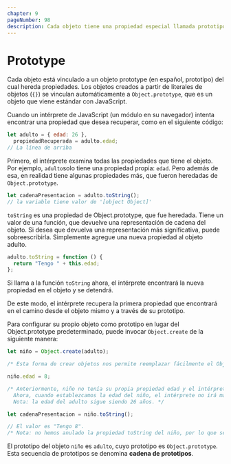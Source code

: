 ```yaml
---
chapter: 9
pageNumber: 98
description: Cada objeto tiene una propiedad especial llamada prototipo, que es una referencia a otro objeto. La propiedad prototype es una parte esencial del sistema de herencia basado en prototipos en JavaScript y permite que los objetos hereden propiedades y métodos de otros objetos.
---
```

# Prototype

Cada objeto está vinculado a un objeto prototype (en español, prototipo) del cual hereda propiedades. Los objetos creados a partir de literales de objetos (`{}`) se vinculan automáticamente a `Object.prototype`, que es un objeto que viene estándar con JavaScript.

Cuando un intérprete de JavaScript (un módulo en su navegador) intenta encontrar una propiedad que desea recuperar, como en el siguiente código:

```javascript
let adulto = { edad: 26 },
  propiedadRecuperada = adulto.edad;
// La línea de arriba
```

Primero, el intérprete examina todas las propiedades que tiene el objeto. Por ejemplo, `adulto`solo tiene una propiedad propia: `edad`. Pero además de esa, en realidad tiene algunas propiedades más, que fueron heredadas de `Object.prototype`.

```javascript
let cadenaPresentacion = adulto.toString();
// la variable tiene valor de '[object Object]'
```

`toString` es una propiedad de Object.prototype, que fue heredada. Tiene un valor de una función, que devuelve una representación de cadena del objeto. Si desea que devuelva una representación más significativa, puede sobreescribirla. Simplemente agregue una nueva propiedad al objeto adulto.

```javascript
adulto.toString = function () {
  return "Tengo " + this.edad;
};
```

Si llama a la función `toString` ahora, el intérprete encontrará la nueva propiedad en el objeto y se detendrá.

De este modo, el intérprete recupera la primera propiedad que encontrará en el camino desde el objeto mismo y a través de su prototipo.

Para configurar su propio objeto como prototipo en lugar del Object.prototype predeterminado, puede invocar `Object.create` de la siguiente manera:

```javascript
let niño = Object.create(adulto);

/* Esta forma de crear objetos nos permite reemplazar fácilmente el Object.prototype predeterminado por el que queramos. En este caso, el prototipo de niño es el objeto adulto. */

niño.edad = 8;

/* Anteriormente, niño no tenía su propia propiedad edad y el intérprete tenía que buscar más allá del prototipo del objeto niño  para encontrarla.
  Ahora, cuando establezcamos la edad del niño, el intérprete no irá más lejos.
  Nota: la edad del adulto sigue siendo 26 años. */

let cadenaPresentacion = niño.toString();

// El valor es "Tengo 8".
/* Nota: no hemos anulado la propiedad toString del niño, por lo que se invocará el método del adulto. Si el adulto no tuviera la propiedad toString, entonces se invocaría el método toString de Object.prototype y obtendríamos "[object Object]" en lugar de "Tengo 8 años" */
```

El prototipo del objeto `niño` es `adulto`, cuyo prototipo es `Object.prototype`. Esta secuencia de prototipos se denomina **cadena de prototipos**.
